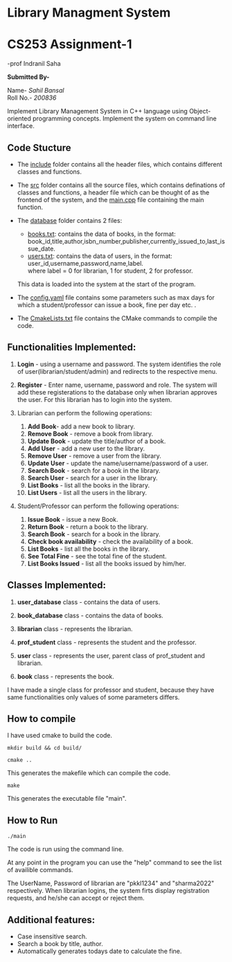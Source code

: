 # Library Managment System
# CS253 Assignment-1
-prof Indranil Saha

**Submitted By-**

Name- *Sahil Bansal* <br>
Roll No.- *200836*

Implement Library Management System in C++ language using Object-oriented programming concepts. Implement the system on command line interface.

## Code Stucture
- The <a href="include/">include</a> folder contains all the header files, which contains different classes and functions.

- The <a href="src">src</a> folder contains all the source files, which contains definations of classes and functions, a header file which can be thought of as the frontend of the system,  and the <a href="src/main.cpp"> main.cpp</a> file containing the main function.

- The <a href="database" >database</a> folder contains 2 files: 
    - <a href="database/books.txt">books.txt</a>: contains the data of books, in the format: <br>
    book_id,title,author,isbn_number,publisher,currently_issued_to,last_issue_date. <br>
    - <a href="database/users.txt">users.txt</a>: contains the data of users, in the format: <br>
    user_id,username,password,name,label. <br>
    where label = 0 for librarian, 1 for student, 2 for professor.

    This data is loaded into the system at the start of the program.
- The <a href="config.yaml"> config.yaml</a> file contains some parameters such as max days for which a student/professor can issue a book, fine per day etc. .
- The <a href="CmakeLists.txt"> CmakeLists.txt</a> file contains the CMake commands to compile the code.


## Functionalities Implemented:

1. **Login** - using a username and password. The system identifies the role of user(librarian/student/admin) and redirects to the respective menu.

2. **Register** - Enter name, username, password and role. The system will add these registerations to the database only when librarian approves the user. For this librarian has to login into the system.

3. Librarian can perform the following operations:

    1. **Add Book**- add a new book to library.
    2. **Remove Book** - remove a book from library.
    3. **Update Book** - update the title/author of a book.
    4. **Add User** - add a new user to the library. 
    5. **Remove User** - remove a user from the library.
    6. **Update User** - update the name/username/password of a user.
    7. **Search Book** - search for a book in the library.
    8. **Search User** - search for a user in the library.
    9. **List Books** - list all the books in the library.
    10. **List Users** - list all the users in the library.

4. Student/Professor can perform the following operations:

    1. **Issue Book** - issue a new Book.
    2. **Return Book** - return a book to the library.
    3. **Search Book** - search for a book in the library.
    4. **Check book availability** - check the availability of a book.
    5. **List Books** - list all the books in the library.
    6. **See Total Fine** - see the total fine of the student.
    7. **List Books Issued** - list all the books issued by him/her.


## Classes Implemented:
1. **user_database** class - contains the data of users.
2. **book_database** class - contains the data of books.

3. **librarian** class - represents the librarian.
4. **prof_student** class - represents the student and the professor.
5. **user** class - represents the user, parent class of prof_student and librarian.
6. **book** class - represents the book.

I have made a single class for professor and student, because they have same functionalities only values of some parameters differs.



## How to compile
I have used cmake to build the code.

```
mkdir build && cd build/
```
```
cmake ..
```
This generates the makefile which can compile the code.

```
make
```

This generates the executable file "main".


## How to Run
```
./main
```
The code is run using the command line.

At any point in the program you can use the "help" command to see the list of availible commands.

The UserName, Password of librarian are "pkkl1234" and "sharma2022" respectively.
When librarian logins, the system firts display registration requests, and he/she can accept or reject them.


## Additional features:
- Case insensitive search.
- Search a book by title, author.
- Automatically generates todays date to calculate the fine.